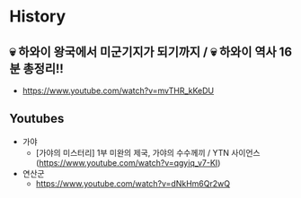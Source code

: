 # History

## 💀 하와이 왕국에서 미군기지가 되기까지 / 💀 하와이 역사 16분 총정리!!
* https://www.youtube.com/watch?v=mvTHR_kKeDU

## Youtubes
* 가야
  - [가야의 미스터리] 1부 미완의 제국, 가야의 수수께끼 / YTN 사이언스(https://www.youtube.com/watch?v=qgyiq_v7-KI)
* 연산군
  - https://www.youtube.com/watch?v=dNkHm6Qr2wQ
